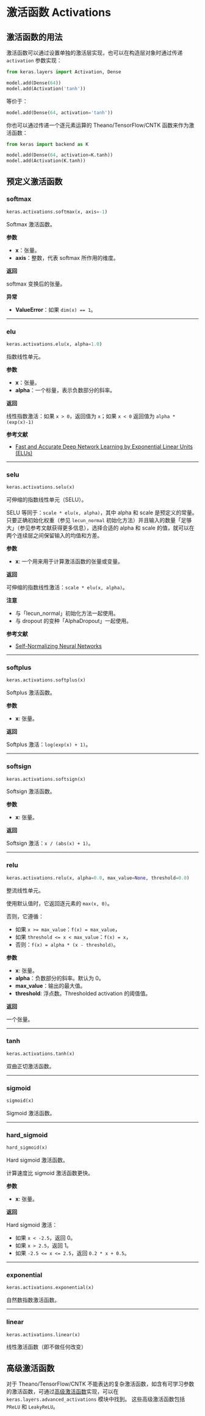 # 激活函数 Activations

## 激活函数的用法

激活函数可以通过设置单独的激活层实现，也可以在构造层对象时通过传递 `activation` 参数实现：

```python
from keras.layers import Activation, Dense

model.add(Dense(64))
model.add(Activation('tanh'))
```

等价于：

```python
model.add(Dense(64, activation='tanh'))
```

你也可以通过传递一个逐元素运算的 Theano/TensorFlow/CNTK 函数来作为激活函数：

```python
from keras import backend as K

model.add(Dense(64, activation=K.tanh))
model.add(Activation(K.tanh))
```

## 预定义激活函数

### softmax

```python
keras.activations.softmax(x, axis=-1)
```

Softmax 激活函数。

**参数**

- **x**：张量。
- **axis**：整数，代表 softmax 所作用的维度。

**返回**

softmax 变换后的张量。

**异常**

- **ValueError**：如果 `dim(x) == 1`。

---

### elu

```python
keras.activations.elu(x, alpha=1.0)
```

指数线性单元。

**参数**

- **x**：张量。
- **alpha**：一个标量，表示负数部分的斜率。

**返回**

线性指数激活：如果 `x > 0`，返回值为 `x`；如果 `x < 0` 返回值为 `alpha * (exp(x)-1)`

**参考文献**

- [Fast and Accurate Deep Network Learning by Exponential Linear Units (ELUs)](https://arxiv.org/abs/1511.07289)

---

### selu

```python
keras.activations.selu(x)
```

可伸缩的指数线性单元（SELU）。

SELU 等同于：`scale * elu(x, alpha)`，其中 alpha 和 scale 是预定义的常量。只要正确初始化权重（参见 `lecun_normal` 初始化方法）并且输入的数量「足够大」（参见参考文献获得更多信息），选择合适的 alpha 和 scale 的值，就可以在两个连续层之间保留输入的均值和方差。

**参数**

- **x**: 一个用来用于计算激活函数的张量或变量。

**返回**

可伸缩的指数线性激活：`scale * elu(x, alpha)`。

**注意**

- 与「lecun_normal」初始化方法一起使用。
- 与 dropout 的变种「AlphaDropout」一起使用。

**参考文献**

- [Self-Normalizing Neural Networks](https://arxiv.org/abs/1706.02515)

---

### softplus

```python
keras.activations.softplus(x)
```

Softplus 激活函数。

**参数**

- **x**: 张量。

**返回**

Softplus 激活：`log(exp(x) + 1)`。

---

### softsign

```python
keras.activations.softsign(x)
```

Softsign 激活函数。

**参数**

- **x**: 张量。

**返回**

Softsign 激活：`x / (abs(x) + 1)`。

---

### relu

```python
keras.activations.relu(x, alpha=0.0, max_value=None, threshold=0.0)
```

整流线性单元。

使用默认值时，它返回逐元素的 `max(x, 0)`。

否则，它遵循：

- 如果 `x >= max_value`：`f(x) = max_value`，
- 如果 `threshold <= x < max_value`：`f(x) = x`，
- 否则：`f(x) = alpha * (x - threshold)`。

**参数**

- **x**: 张量。
- **alpha**：负数部分的斜率。默认为 0。
- **max_value**：输出的最大值。
- **threshold**: 浮点数。Thresholded activation 的阈值值。

**返回**

一个张量。

---

### tanh

```python
keras.activations.tanh(x)
```

双曲正切激活函数。

---

### sigmoid

```python
sigmoid(x)
```

Sigmoid 激活函数。

---

### hard_sigmoid

```python
hard_sigmoid(x)
```

Hard sigmoid 激活函数。

计算速度比 sigmoid 激活函数更快。

**参数**

- **x**: 张量。

**返回**

Hard sigmoid 激活：

- 如果 `x < -2.5`，返回 0。
- 如果 `x > 2.5`，返回 1。
- 如果 `-2.5 <= x <= 2.5`，返回 `0.2 * x + 0.5`。

---

### exponential

```python
keras.activations.exponential(x)
```

自然数指数激活函数。

---

### linear

```python
keras.activations.linear(x)
```

线性激活函数（即不做任何改变）

## 高级激活函数

对于 Theano/TensorFlow/CNTK 不能表达的复杂激活函数，如含有可学习参数的激活函数，可通过[高级激活函数](2-Layers/8.advanced-activations.md)实现，可以在 `keras.layers.advanced_activations` 模块中找到。 这些高级激活函数包括 `PReLU` 和 `LeakyReLU`。
